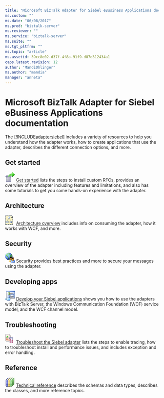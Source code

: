 ```yaml
---
title: "Microsoft BizTalk Adapter for Siebel eBusiness Applications documentation | Microsoft Docs"
ms.custom: ""
ms.date: "06/08/2017"
ms.prod: "biztalk-server"
ms.reviewer: ""
ms.service: "biztalk-server"
ms.suite: ""
ms.tgt_pltfrm: ""
ms.topic: "article"
ms.assetid: 39cc8e02-d37f-4f8a-91f9-d87d312434a1
caps.latest.revision: 12
author: "MandiOhlinger"
ms.author: "mandia"
manager: "anneta"
---
```

# Microsoft BizTalk Adapter for Siebel eBusiness Applications documentation
The [!INCLUDE[adaptersiebel](../../includes/adaptersiebel-md.md)] includes a variety of resources to help you understand how the adapter works, how to create applications that use the adapter, describes the different connection options, and more.
  
## Get started 
![Getting started icon](../../adapters-and-accelerators/adapter-oracle-database/media/f397b0c1-6fe1-4247-a868-9efcab4a5f55.gif "f397b0c1-6fe1-4247-a868-9efcab4a5f55") [Get started](../../adapters-and-accelerators/adapter-siebel/get-started-with-the-biztalk-adapter-for-siebel-ebusiness-applications.md) lists the steps to install custom RFCs, provides an overview of the adapter including features and limitations, and also has some tutorials to get you some hands-on experience with the adapter.

## Architecture 
![Adapter Architecture icon](../../adapters-and-accelerators/adapter-oracle-database/media/4af6a1c5-948f-4bf7-bb56-4d63a47f4825.gif "4af6a1c5-948f-4bf7-bb56-4d63a47f4825") [Architecture overview](../../adapters-and-accelerators/adapter-siebel/architecture-overview-of-the-biztalk-adapter-for-siebel-ebusiness-applications.md) includes info on consuming the adapter, how it works with WCF, and more.

## Security
![Community resources icon](../../adapters-and-accelerators/adapter-oracle-database/media/community.gif "Community") [Security](../../adapters-and-accelerators/adapter-siebel/secure-your-siebel-applications.md) provides best practices and more to secure your messages using the adapter.

## Developing apps
![Adapter Development icon](../../adapters-and-accelerators/adapter-oracle-database/media/44af70c9-cab1-4201-9912-d115cbc7e16f.gif "44af70c9-cab1-4201-9912-d115cbc7e16f") [Develop your Siebel applications](../../adapters-and-accelerators/adapter-siebel/develop-your-siebel-applications.md) shows you how to use the adapters with BizTalk Server, the Windows Communication Foundation (WCF) service model, and the WCF channel model.
  
## Troubleshooting 
![Adapter Troubleshooting icon](../../adapters-and-accelerators/adapter-oracle-database/media/383a7392-2eb9-485d-b6a8-0187cd5c709d.gif "383a7392-2eb9-485d-b6a8-0187cd5c709d") [Troubleshoot the Siebel adapter](../../adapters-and-accelerators/adapter-siebel/troubleshoot-the-siebel-adapter.md) lists the steps to enable tracing, how to troubleshoot install and performance issues, and includes exception and error handling.

## Reference
![Tutorials icon](../../adapters-and-accelerators/adapter-oracle-database/media/endtoendtutorials.gif "EndtoEndtutorials") [Technical reference](../../adapters-and-accelerators/adapter-siebel/technical-reference-for-the-siebel-adapter.md) describes the schemas and data types, describes the classes, and more reference topics.